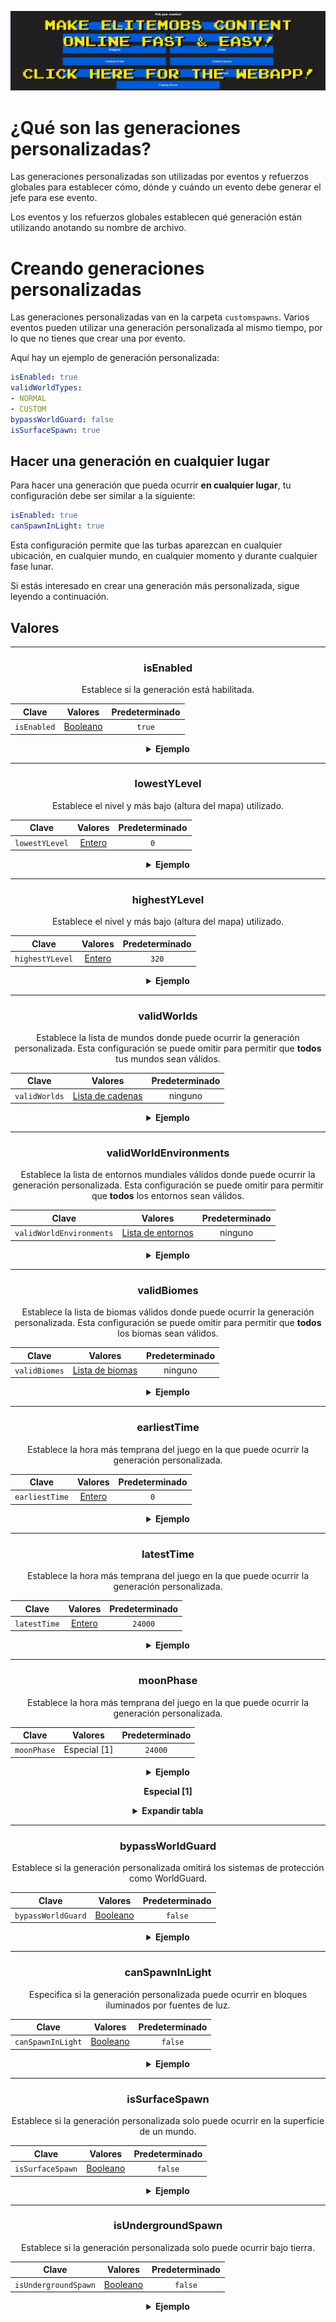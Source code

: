 [![webapp_banner.jpg](../../../img/wiki/webapp_banner.jpg)](https://magmaguy.com/webapp/webapp.html)

# ¿Qué son las generaciones personalizadas?

Las generaciones personalizadas son utilizadas por eventos y refuerzos globales para establecer cómo, dónde y cuándo un evento debe generar el jefe para ese evento.

Los eventos y los refuerzos globales establecen qué generación están utilizando anotando su nombre de archivo.

# Creando generaciones personalizadas

Las generaciones personalizadas van en la carpeta `customspawns`. Varios eventos pueden utilizar una generación personalizada al mismo tiempo, por lo que no tienes que crear una por evento.

Aquí hay un ejemplo de generación personalizada:

```yaml
isEnabled: true
validWorldTypes:
- NORMAL
- CUSTOM
bypassWorldGuard: false
isSurfaceSpawn: true
```

## Hacer una generación en cualquier lugar
Para hacer una generación que pueda ocurrir **en cualquier lugar**, tu configuración debe ser similar a la siguiente:

```yml
isEnabled: true
canSpawnInLight: true
```
Esta configuración permite que las turbas aparezcan en cualquier ubicación, en cualquier mundo, en cualquier momento y durante cualquier fase lunar.

Si estás interesado en crear una generación más personalizada, sigue leyendo a continuación.

## Valores

<div align="center">

***

### isEnabled

Establece si la generación está habilitada.

| Clave       |       Valores        | Predeterminado |
|-----------|:-------------------:|:-------:|
| `isEnabled` | [Booleano](#booleano) | `true`  |

<details> 

<summary><b>Ejemplo</b></summary>

<div align="left">

```yml
isEnabled: true
```

</div>

</details>

***

### lowestYLevel

Establece el nivel y más bajo (altura del mapa) utilizado.

| Clave       |       Valores        | Predeterminado |
|-----------|:-------------------:|:-------:|
| `lowestYLevel` | [Entero](#entero) |   `0`   |

<details> 

<summary><b>Ejemplo</b></summary>

<div align="left">

```yml
lowestYLevel: 0
```

</div>

</details>

***

### highestYLevel

Establece el nivel y más bajo (altura del mapa) utilizado.

| Clave       |       Valores        | Predeterminado |
|-----------|:-------------------:|:-------:|
| `highestYLevel` | [Entero](#entero) |  `320`  |

<details> 

<summary><b>Ejemplo</b></summary>

<div align="left">

```yml
highestYLevel: 320
```

</div>

</details>

***

### validWorlds

Establece la lista de mundos donde puede ocurrir la generación personalizada. Esta configuración se puede omitir para permitir que **todos** tus mundos sean válidos.

| Clave       |           Valores            | Predeterminado |
|-----------|:---------------------------:|:-------:|
| `validWorlds` | [Lista de cadenas](#lista_de_cadenas) |  ninguno   |

<details> 

<summary><b>Ejemplo</b></summary>

<div align="left">

```yml
validWorlds:
- WORLD
- FUN_LAND
```

*Si quieres que todos tus mundos sean válidos, simplemente no uses la configuración o formatéala así:*

```yml
validWorlds: []
```

</div>

</details>

***

### validWorldEnvironments

Establece la lista de entornos mundiales válidos donde puede ocurrir la generación personalizada. Esta configuración se puede omitir para permitir que **todos** los entornos sean válidos.

| Clave       |           Valores            | Predeterminado |
|-----------|:---------------------------:|:-------:|
| `validWorldEnvironments` | [Lista de entornos](https://hub.spigotmc.org/javadocs/spigot/org/bukkit/WorldType.html) |  ninguno   |

<details> 

<summary><b>Ejemplo</b></summary>

<div align="left">

```yml
validWorldEnvironments:
- FLAT
- LARGE_BIOMES
```

*Si quieres que todos los entornos sean válidos, simplemente no uses la configuración o formatéala así:*

```yml
validWorldEnvironments: []
```

</div>

</details>

***

### validBiomes

Establece la lista de biomas válidos donde puede ocurrir la generación personalizada. Esta configuración se puede omitir para permitir que **todos** los biomas sean válidos.

| Clave       |           Valores            | Predeterminado |
|-----------|:---------------------------:|:-------:|
| `validBiomes` | [Lista de biomas](https://hub.spigotmc.org/javadocs/spigot/org/bukkit/block/Biome.html) |  ninguno   |

<details> 

<summary><b>Ejemplo</b></summary>

<div align="left">

```yml
validBiomes:
- DESERT
- MUSHROOM_FIELDS
```

*Si quieres que todos los entornos sean válidos, simplemente no uses la configuración o formatéala así:*

```yml
validBiomes: []
```

</div>

</details>

***

### earliestTime

Establece la hora más temprana del juego en la que puede ocurrir la generación personalizada.

| Clave       |           Valores            | Predeterminado |
|-----------|:---------------------------:|:-------:|
| `earliestTime` | [Entero](#entero) |   `0`   |

<details> 

<summary><b>Ejemplo</b></summary>

<div align="left">

```yml
earliestTime: 0
```

</div>

</details>

***

### latestTime

Establece la hora más temprana del juego en la que puede ocurrir la generación personalizada.

| Clave       |           Valores            | Predeterminado |
|-----------|:---------------------------:|:-------:|
| `latestTime` | [Entero](#entero) | `24000` |

<details> 

<summary><b>Ejemplo</b></summary>

<div align="left">

```yml
latestTime: 24000
```

</div>

</details>

***

### moonPhase

Establece la hora más temprana del juego en la que puede ocurrir la generación personalizada.

| Clave       |   Valores    | Predeterminado |
|-----------|:-----------:|:-------:|
| `moonPhase` | Especial [1] | `24000` |

<details> 

<summary><b>Ejemplo</b></summary>

<div align="left">

```yml
moonPhase: 24000
```

</div>

</details>

**Especial [1]**

<details> 

<summary><b>Expandir tabla</b></summary>

| Fase lunar        | Vista previa  |
|-------------------|:--------:|
| `NEW_MOON`        |    🌑    |
| `WAXING_CRESCENT` |    🌒    |
| `FIRST_QUARTER`   |    🌓    |
| `WAXING_GIBBOUS`  |    🌔    |
| `FULL_MOON`       |    🌕    |
| `WANING_GIBBOUS`  |    🌖    |
| `WANING_CRESCENT` |    🌘    |

</details>

***

### bypassWorldGuard

Establece si la generación personalizada omitirá los sistemas de protección como WorldGuard.

| Clave       |           Valores            | Predeterminado |
|-----------|:---------------------------:|:-------:|
| `bypassWorldGuard` | [Booleano](#booleano) | `false` |

<details> 

<summary><b>Ejemplo</b></summary>

<div align="left">

```yml
bypassWorldGuard: false
```

</div>

</details>

***

### canSpawnInLight

Especifica si la generación personalizada puede ocurrir en bloques iluminados por fuentes de luz.

| Clave       |           Valores            | Predeterminado |
|-----------|:---------------------------:|:-------:|
| `canSpawnInLight` | [Booleano](#booleano) | `false` |

<details> 

<summary><b>Ejemplo</b></summary>

<div align="left">

```yml
canSpawnInLight: false
```

</div>

</details>

***

### isSurfaceSpawn

Establece si la generación personalizada solo puede ocurrir en la superficie de un mundo.

| Clave       |           Valores            | Predeterminado |
|-----------|:---------------------------:|:-------:|
| `isSurfaceSpawn` | [Booleano](#booleano) | `false` |

<details> 

<summary><b>Ejemplo</b></summary>

<div align="left">

```yml
isSurfaceSpawn: false
```

</div>

</details>

***

### isUndergroundSpawn

Establece si la generación personalizada solo puede ocurrir bajo tierra.

| Clave       |           Valores            | Predeterminado |
|-----------|:---------------------------:|:-------:|
| `isUndergroundSpawn` | [Booleano](#booleano) | `false` |

<details> 

<summary><b>Ejemplo</b></summary>

<div align="left">

```yml
isUndergroundSpawn: false
```

</div>

</details>

</div>



